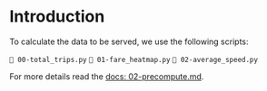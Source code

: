# Introduction

To calculate the data to be served, we use the following scripts:

` 00-total_trips.py`
` 01-fare_heatmap.py`
` 02-average_speed.py`

For more details read the [docs: 02-precompute.md](../docs/02-precompute.md).
